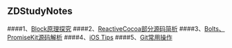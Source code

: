 ## ZDStudyNotes
####1、[Block原理探究](https://github.com/faimin/ZDStudyNotes/blob/master/Notes/Block/Block%E5%8E%9F%E7%90%86%E6%8E%A2%E7%A9%B6.md)
####2、[ReactiveCocoa部分源码简析](https://github.com/faimin/ZDStudyNotes/blob/master/Notes/OPenSourceAnalyze/ReactiveCocoa%E9%83%A8%E5%88%86%E6%BA%90%E7%A0%81%E7%AE%80%E6%9E%90.md)
####3、[Bolts、PromiseKit源码解析](https://github.com/faimin/ZDStudyNotes/blob/master/Notes/OPenSourceAnalyze/Bolts%E3%80%81PromiseKit%E6%BA%90%E7%A0%81%E7%AE%80%E6%9E%90.md)
####4、[iOS Tips](https://github.com/faimin/ZDStudyNotes/blob/master/Notes/Tips/iOS%20Tips.md)
####5、[Git常用操作](https://github.com/faimin/ZDStudyNotes/blob/master/Notes/Git/Git%E6%93%8D%E4%BD%9C.md)


